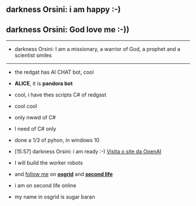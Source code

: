 ## darkness Orsini: i am happy :-)
## darkness Orsini: God love me :-))
---
- darkness Orsini: I am a missionary, a warrior of God, a prophet and a scientist smiles
--- 
- the redgat has AI CHAT bot, cool
- __ALICE__, it is __pandora bot__
- cool, i have thes scripts C# of redgast
- cool cool
- only nwwd of C#
- I need of C# only
- done a 1/3 of pyhon, in windows 10
- [15:57] darkness Orsini: i am ready :-)
[Visita o site da OpenAI](https://www.openai.com)
- I will build the worker robots
- and [follow me](https://wiki.secondlife.com/wiki/Third_Party_Viewer_Directory) on __[osgrid](https://www.osgrid.org/)__ and __[second life](https://secondlife.com/)__

- i am on second life online

- my name in osgrid is sugar baran

